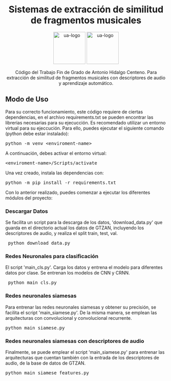 <h1 align='center'>
  Sistemas de extracción de similitud de fragmentos musicales
</h1>

<p align='center'>
    <img src='https://github.com/ahidalgocenteno/TFG-Antonio-Hidalgo-Centeno/assets/155966566/3bbb3c66-2ad4-436b-aef6-9ba56d9ef738' alt='ua-logo' height='100'>
    <img src='https://github.com/ahidalgocenteno/TFG-Antonio-Hidalgo-Centeno/assets/155966566/b517512c-1421-4730-ab96-0733ac9f5e81' alt='ua-logo' height='100'>
</p>

<p align='center'>
 Código del Trabajo Fin de Grado de Antonio Hidalgo Centeno. Para extracción de similitud de fragmentos musicales con descriptores de audio y aprendizaje automático.
</p>


<h2>Modo de Uso</h2>

<p>Para su correcto funcionamiento, este código requiere de ciertas dependencias, en el archivo requirements.txt se pueden encontrar las librerias necesarias para su ejecucción. Es recomendado utilizar un entorno virtual para su ejeccución. Para ello, puedes ejecutar el siguiente comando (python debe estar instalado):</p> 

<pre>python -m venv &lt;enviroment-name&gt;</pre>

<p>A continuación, debes activar el entorno virtual:</p>

<pre>&lt;enviroment-name&gt;/Scripts/activate</pre>

<p>Una vez creado, instala las dependencias con:</p>

<pre>python -m pip install -r requirements.txt</pre>

Con lo anterior realizado, puedes comenzar a ejecutar los diferentes módulos del proyecto:

<h3>Descargar Datos</h3>

Se facilita un script para la descarga de los datos, 'download_data.py' que guarda en el directorio actual los datos de GTZAN, incluyendo los descriptores de audio, y realiza el split train, test, val. 

<pre> python download_data.py</pre>

<h3>Redes Neuronales para clasificación</h3>

El script 'main_cls.py'. Carga los datos y entrena el modelo para diferentes datos por clase. Se entrenan los modelos de CNN y CRNN.

<pre> python main_cls.py</pre>

<h3>Redes neuronales siamesas</h3>

Para entrenar las redes neuronales siamesas y obtener su precisión, se facilita el script 'main_siamese.py'. De la misma manera, se emplean las arquitecturas con convolucional y convolucional recurrente.

<pre>python main_siamese.py</pre>

<h3>Redes neuronales siamesas con descriptores de audio</h3>

Finalmente, se puede emplear el script 'main_siamese.py' para entrenar las arquitecturas que cuentan también con la entrada de los descriptores de audio, de la base de datos de GTZAN.

<pre>python main_siamese_features.py</pre>
